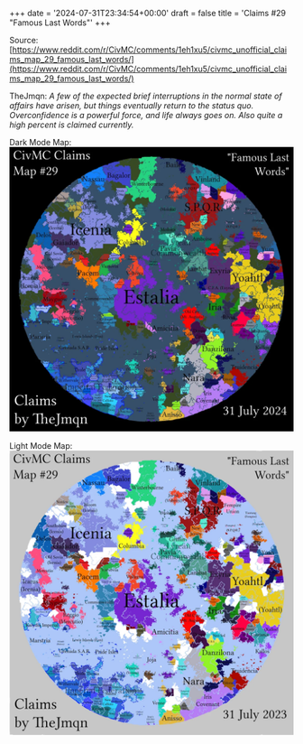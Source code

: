 +++
date = '2024-07-31T23:34:54+00:00'
draft = false
title = 'Claims #29 "Famous Last Words"'
+++

Source: [https://www.reddit.com/r/CivMC/comments/1eh1xu5/civmc_unofficial_claims_map_29_famous_last_words/](https://www.reddit.com/r/CivMC/comments/1eh1xu5/civmc_unofficial_claims_map_29_famous_last_words/)

TheJmqn: *A few of the expected brief interruptions in the normal state of affairs have arisen, but things eventually return to the status quo. Overconfidence is a powerful force, and life always goes on. Also quite a high percent is claimed currently.*

Dark Mode Map:
[![Claims #29](https://raw.githubusercontent.com/CivMC-Map-Archive/civmc-map-archive.github.io/refs/heads/main/public/images/CivMC-Claims-29.webp)](https://raw.githubusercontent.com/CivMC-Map-Archive/civmc-map-archive.github.io/refs/heads/main/public/images/CivMC-Claims-29.webp)

Light Mode Map:
[![Claims #29 Light](https://raw.githubusercontent.com/CivMC-Map-Archive/civmc-map-archive.github.io/refs/heads/main/public/images/CivMC-Claims-29-Light.webp)](https://raw.githubusercontent.com/CivMC-Map-Archive/civmc-map-archive.github.io/refs/heads/main/public/images/CivMC-Claims-29-Light.webp)
